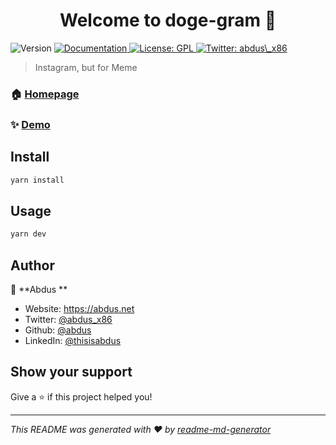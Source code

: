 <h1 align="center">Welcome to doge-gram 👋</h1>
<p>
  <img alt="Version" src="https://img.shields.io/badge/version-0.1.0-blue.svg?cacheSeconds=2592000" />
  <a href="https://github.com/abdus/doge-gram" target="_blank">
    <img alt="Documentation" src="https://img.shields.io/badge/documentation-yes-brightgreen.svg" />
  </a>
  <a href="#" target="_blank">
    <img alt="License: GPL" src="https://img.shields.io/badge/License-GPL-yellow.svg" />
  </a>
  <a href="https://twitter.com/abdus\_x86" target="_blank">
    <img alt="Twitter: abdus\_x86" src="https://img.shields.io/twitter/follow/abdus\_x86.svg?style=social" />
  </a>
</p>

> Instagram, but for Meme

### 🏠 [Homepage](https://dogegram.dityp.com)

### ✨ [Demo]( https://dogegram.dityp.com)

## Install

```sh
yarn install
```

## Usage

```sh
yarn dev
```

## Author

👤 **Abdus **

* Website: https://abdus.net
* Twitter: [@abdus\_x86](https://twitter.com/abdus\_x86)
* Github: [@abdus](https://github.com/abdus)
* LinkedIn: [@thisisabdus](https://linkedin.com/in/thisisabdus)

## Show your support

Give a ⭐️ if this project helped you!

***
_This README was generated with ❤️ by [readme-md-generator](https://github.com/kefranabg/readme-md-generator)_
